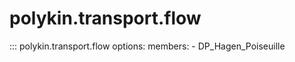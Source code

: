 # polykin.transport.flow

::: polykin.transport.flow
    options:
        members:
            - DP_Hagen_Poiseuille
